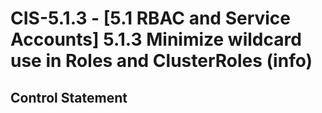 # CIS-5.1.3 - \[5.1 RBAC and Service Accounts\] 5.1.3 Minimize wildcard use in Roles and ClusterRoles (info)

## Control Statement
